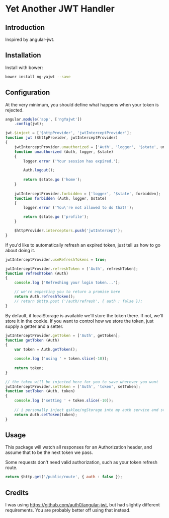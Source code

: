# Yet Another JWT Handler

## Introduction

Inspired by angular-jwt.

## Installation

Install with bower:
````bash
bower install ng-yajwt --save
````

## Configuration


At the very minimum, you should define what happens when your token is rejected.

````js
angular.module('app', ['ngYajwt'])
    .config(jwt);

jwt.$inject = ['$httpProvider', 'jwtInterceptProvider'];
function jwt ($httpProvider, jwtInterceptProvider)
{
    jwtInterceptProvider.unauthorized = ['Auth', 'logger', '$state', unauthorized];
    function unauthorized (Auth, logger, $state)
    {
        logger.error ('Your session has expired.');

        Auth.logout();
        
        return $state.go ('home');
    }
    
    jwtInterceptProvider.forbidden = ['logger', '$state', forbidden];
    function forbidden (Auth, logger, $state)
    {
        logger.error ('You\'re not allowed to do that!');

        return $state.go ('profile');
    }

    $httpProvider.interceptors.push('jwtIntercept');
}
````

If you'd like to automatically refresh an expired token, just tell us how to go about doing it.

````js
jwtInterceptProvider.useRefreshTokens = true;

jwtInterceptProvider.refreshToken = ['Auth', refreshToken];
function refreshToken (Auth)
{
    console.log ('Refreshing your login token...');

    // we're expecting you to return a promise here
    return Auth.refreshToken();
    // return $http.post ('/auth/refresh', { auth : false });
}
````

By default, if localStorage is available we'll store the token there.  If not, we'll store it in the cookie.
If you want to control how we store the token, just supply a getter and a setter.

````js
jwtInterceptProvider.getToken = ['Auth', getToken];
function getToken (Auth)
{
    var token = Auth.getToken();

    console.log ('using ' + token.slice(-10));
    
    return token;
}

// the token will be injected here for you to save wherever you want
jwtInterceptProvider.setToken = ['Auth', 'token', setToken];
function setToken (Auth, token)
{
    console.log ('setting ' + token.slice(-10));
    
    // i personally inject gsklee/ngStorage into my auth service and store it there
    return Auth.setToken(token);
}
````

## Usage

This package will watch all responses for an Authorization header, and assume that to be the next token we pass.

Some requests don't need valid authorization, such as your token refresh route.

````js
return $http.get('/public/route', { auth : false });
````

## Credits

I was using https://github.com/auth0/angular-jwt, but had slightly different requirements.  You are probably better off using that instead.  